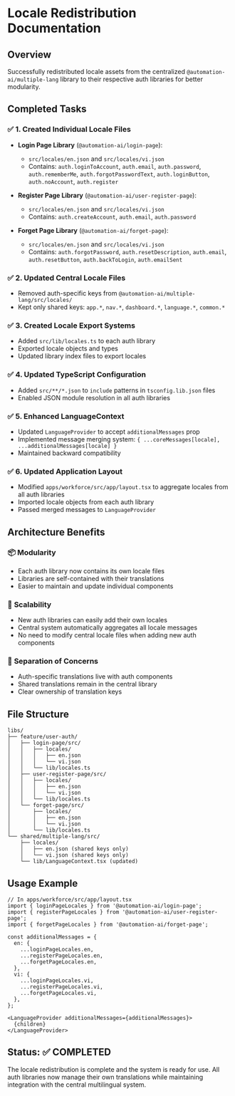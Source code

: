 # Locale Redistribution Documentation

## Overview
Successfully redistributed locale assets from the centralized `@automation-ai/multiple-lang` library to their respective auth libraries for better modularity.

## Completed Tasks

### ✅ 1. Created Individual Locale Files
- **Login Page Library** (`@automation-ai/login-page`):
  - `src/locales/en.json` and `src/locales/vi.json`
  - Contains: `auth.loginToAccount`, `auth.email`, `auth.password`, `auth.rememberMe`, `auth.forgotPasswordText`, `auth.loginButton`, `auth.noAccount`, `auth.register`

- **Register Page Library** (`@automation-ai/user-register-page`):
  - `src/locales/en.json` and `src/locales/vi.json`
  - Contains: `auth.createAccount`, `auth.email`, `auth.password`

- **Forget Page Library** (`@automation-ai/forget-page`):
  - `src/locales/en.json` and `src/locales/vi.json`
  - Contains: `auth.forgotPassword`, `auth.resetDescription`, `auth.email`, `auth.resetButton`, `auth.backToLogin`, `auth.emailSent`

### ✅ 2. Updated Central Locale Files
- Removed auth-specific keys from `@automation-ai/multiple-lang/src/locales/`
- Kept only shared keys: `app.*`, `nav.*`, `dashboard.*`, `language.*`, `common.*`

### ✅ 3. Created Locale Export Systems
- Added `src/lib/locales.ts` to each auth library
- Exported locale objects and types
- Updated library index files to export locales

### ✅ 4. Updated TypeScript Configuration
- Added `src/**/*.json` to `include` patterns in `tsconfig.lib.json` files
- Enabled JSON module resolution in all auth libraries

### ✅ 5. Enhanced LanguageContext
- Updated `LanguageProvider` to accept `additionalMessages` prop
- Implemented message merging system: `{ ...coreMessages[locale], ...additionalMessages[locale] }`
- Maintained backward compatibility

### ✅ 6. Updated Application Layout
- Modified `apps/workforce/src/app/layout.tsx` to aggregate locales from all auth libraries
- Imported locale objects from each auth library
- Passed merged messages to `LanguageProvider`

## Architecture Benefits

### 📦 **Modularity**
- Each auth library now contains its own locale files
- Libraries are self-contained with their translations
- Easier to maintain and update individual components

### 🔄 **Scalability**
- New auth libraries can easily add their own locales
- Central system automatically aggregates all locale messages
- No need to modify central locale files when adding new auth components

### 🎯 **Separation of Concerns**
- Auth-specific translations live with auth components
- Shared translations remain in the central library
- Clear ownership of translation keys

## File Structure
```
libs/
├── feature/user-auth/
│   ├── login-page/src/
│   │   ├── locales/
│   │   │   ├── en.json
│   │   │   └── vi.json
│   │   └── lib/locales.ts
│   ├── user-register-page/src/
│   │   ├── locales/
│   │   │   ├── en.json
│   │   │   └── vi.json
│   │   └── lib/locales.ts
│   └── forget-page/src/
│       ├── locales/
│       │   ├── en.json
│       │   └── vi.json
│       └── lib/locales.ts
└── shared/multiple-lang/src/
    ├── locales/
    │   ├── en.json (shared keys only)
    │   └── vi.json (shared keys only)
    └── lib/LanguageContext.tsx (updated)
```

## Usage Example

```tsx
// In apps/workforce/src/app/layout.tsx
import { loginPageLocales } from '@automation-ai/login-page';
import { registerPageLocales } from '@automation-ai/user-register-page';
import { forgetPageLocales } from '@automation-ai/forget-page';

const additionalMessages = {
  en: {
    ...loginPageLocales.en,
    ...registerPageLocales.en,
    ...forgetPageLocales.en,
  },
  vi: {
    ...loginPageLocales.vi,
    ...registerPageLocales.vi,
    ...forgetPageLocales.vi,
  },
};

<LanguageProvider additionalMessages={additionalMessages}>
  {children}
</LanguageProvider>
```

## Status: ✅ COMPLETED
The locale redistribution is complete and the system is ready for use. All auth libraries now manage their own translations while maintaining integration with the central multilingual system.
